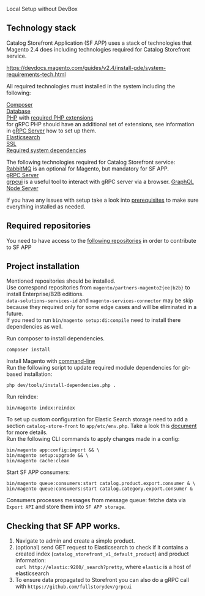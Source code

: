 Local Setup without DevBox

## Technology stack

Catalog Storefront Application (SF APP) uses a stack of technologies that Magento 2.4 does including technologies required for Catalog Storefront service.

https://devdocs.magento.com/guides/v2.4/install-gde/system-requirements-tech.html

All required technologies must installed in the system including the following:

[Composer](https://devdocs.magento.com/guides/v2.4/install-gde/system-requirements-tech.html#composer-latest-stable-version)    
[Database](https://devdocs.magento.com/guides/v2.4/install-gde/system-requirements-tech.html#database)  
[PHP](https://devdocs.magento.com/guides/v2.4/install-gde/system-requirements-tech.html#database) with [required PHP extensions](https://devdocs.magento.com/guides/v2.4/install-gde/system-requirements-tech.html#database)    
for gRPC PHP should have an additional set of extensions, see information in [gRPC Server](https://github.com/magento/catalog-storefront/tree/develop/app/code/Magento/Grpc) how to set up them.   
[Elasticsearch](https://devdocs.magento.com/guides/v2.4/install-gde/system-requirements-tech.html#elasticsearch)    
[SSL](https://devdocs.magento.com/guides/v2.4/install-gde/system-requirements-tech.html#elasticsearch)  
[Required system dependencies](https://devdocs.magento.com/guides/v2.4/install-gde/system-requirements-tech.html#elasticsearch)  

The following technologies required for Catalog Storefront service:
[RabbitMQ](https://devdocs.magento.com/guides/v2.4/config-guide/mq/rabbitmq-overview.html) is an optional for Magento, but mandatory for SF APP.  
[gRPC Server](https://github.com/magento/catalog-storefront/tree/develop/app/code/Magento/Grpc)  
[grpcui](https://github.com/fullstorydev/grpcui) is a useful tool to interact with gRPC server via a browser. 
[GraphQL Node Server](https://github.com/magento/graphql/blob/master/docs/DEVELOPMENT.md)

If you have any issues with setup take a look into [prerequisites](https://devdocs.magento.com/guides/v2.4/install-gde/prereq/prereq-overview.html) to make sure everything installed as needed.

## Required repositories  
You need to have access to the [following repositories](https://github.com/magento/storefront-cloud-project/blob/production/.magento.env.yaml) in order to contribute to SF APP

## Project installation  
 
Mentioned repositories should be installed.  
Use correspond repositories from `magento/partners-magento2{ee|b2b}` to install Enterprise/B2B editions.  
`data-solutions-services-id` and `magento-services-connector` may be skip because they required only for some edge cases and will be eliminated in a future.  
If you need to run `bin/magento setup:di:compile` need to install there dependencies as well.

Run composer to install dependencies.
```
composer install
```

Install Magento with [command-line](https://devdocs.magento.com/guides/v2.4/install-gde/install/cli/install-cli-install.html)  
Run the following script to update required module dependencies for git-based installation:
```
php dev/tools/install-dependencies.php .
```

Run reindex:
```
bin/magento index:reindex
```

To set up custom configuration for Elastic Search storage need to add a section `catalog-store-front` to `app/etc/env.php`. Take a look this [document](https://github.com/magento/catalog-storefront/tree/develop/app/code/Magento/CatalogStorefront#storage) for more details.  
Run the following CLI commands to apply changes made in a config:
```
bin/magento app:config:import && \
bin/magento setup:upgrade && \
bin/magento cache:clean
```

Start SF APP consumers:  
```
bin/magento queue:consumers:start catalog.product.export.consumer & \
bin/magento queue:consumers:start catalog.category.export.consumer &
```
Consumers processes messages from message queue: fetche data via `Export API` and store them into `SF APP storage`.

## Checking that SF APP works.

1. Navigate to admin and create a simple product.  
1. (optional) send GET request to Elasticsearch to check if it contains a created index (`catalog_storefront_v1_default_product`)
and product information:  
`curl http://elastic:9200/_search?pretty`, where `elastic` is a host of elasticsearch  
1. To ensure data propagated to Storefront you can also do a gRPC call with `https://github.com/fullstorydev/grpcui`
